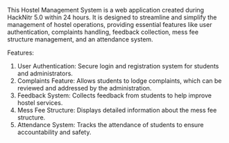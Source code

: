This Hostel Management System is a web application created during HackNitr 5.0 within 24 hours. It is designed to streamline and simplify the management of hostel operations, providing essential features like user authentication, complaints handling, feedback collection, mess fee structure management, and an attendance system.


Features:
1. User Authentication: Secure login and registration system for students and administrators.
2. Complaints Feature: Allows students to lodge complaints, which can be reviewed and addressed by the administration.
3. Feedback System: Collects feedback from students to help improve hostel services.
4. Mess Fee Structure: Displays detailed information about the mess fee structure.
5. Attendance System: Tracks the attendance of students to ensure accountability and safety.
